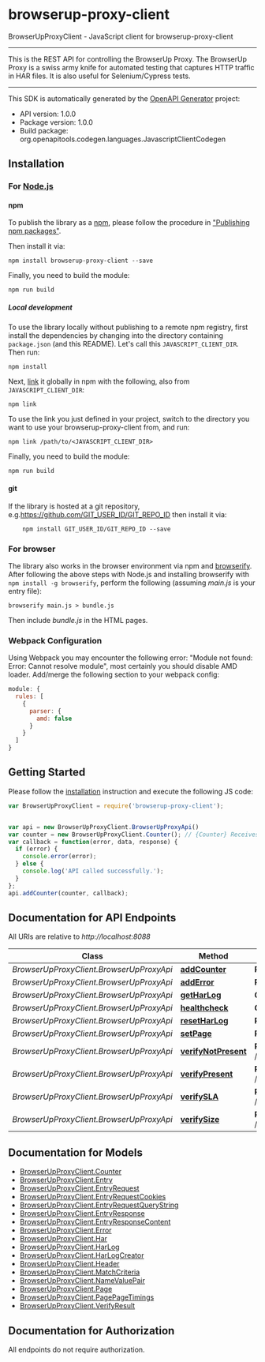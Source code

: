 # browserup-proxy-client

BrowserUpProxyClient - JavaScript client for browserup-proxy-client
___
This is the REST API for controlling the BrowserUp Proxy.
The BrowserUp Proxy is a swiss army knife for automated testing that
captures HTTP traffic in HAR files. It is also useful for Selenium/Cypress tests.
___

This SDK is automatically generated by the [OpenAPI Generator](https://openapi-generator.tech) project:

- API version: 1.0.0
- Package version: 1.0.0
- Build package: org.openapitools.codegen.languages.JavascriptClientCodegen

## Installation

### For [Node.js](https://nodejs.org/)

#### npm

To publish the library as a [npm](https://www.npmjs.com/), please follow the procedure in ["Publishing npm packages"](https://docs.npmjs.com/getting-started/publishing-npm-packages).

Then install it via:

```shell
npm install browserup-proxy-client --save
```

Finally, you need to build the module:

```shell
npm run build
```

##### Local development

To use the library locally without publishing to a remote npm registry, first install the dependencies by changing into the directory containing `package.json` (and this README). Let's call this `JAVASCRIPT_CLIENT_DIR`. Then run:

```shell
npm install
```

Next, [link](https://docs.npmjs.com/cli/link) it globally in npm with the following, also from `JAVASCRIPT_CLIENT_DIR`:

```shell
npm link
```

To use the link you just defined in your project, switch to the directory you want to use your browserup-proxy-client from, and run:

```shell
npm link /path/to/<JAVASCRIPT_CLIENT_DIR>
```

Finally, you need to build the module:

```shell
npm run build
```

#### git

If the library is hosted at a git repository, e.g.https://github.com/GIT_USER_ID/GIT_REPO_ID
then install it via:

```shell
    npm install GIT_USER_ID/GIT_REPO_ID --save
```

### For browser

The library also works in the browser environment via npm and [browserify](http://browserify.org/). After following
the above steps with Node.js and installing browserify with `npm install -g browserify`,
perform the following (assuming *main.js* is your entry file):

```shell
browserify main.js > bundle.js
```

Then include *bundle.js* in the HTML pages.

### Webpack Configuration

Using Webpack you may encounter the following error: "Module not found: Error:
Cannot resolve module", most certainly you should disable AMD loader. Add/merge
the following section to your webpack config:

```javascript
module: {
  rules: [
    {
      parser: {
        amd: false
      }
    }
  ]
}
```

## Getting Started

Please follow the [installation](#installation) instruction and execute the following JS code:

```javascript
var BrowserUpProxyClient = require('browserup-proxy-client');


var api = new BrowserUpProxyClient.BrowserUpProxyApi()
var counter = new BrowserUpProxyClient.Counter(); // {Counter} Receives a new counter to add. The counter is stored, under the hood, in an array in the har under the _counters key
var callback = function(error, data, response) {
  if (error) {
    console.error(error);
  } else {
    console.log('API called successfully.');
  }
};
api.addCounter(counter, callback);

```

## Documentation for API Endpoints

All URIs are relative to *http://localhost:8088*

Class | Method | HTTP request | Description
------------ | ------------- | ------------- | -------------
*BrowserUpProxyClient.BrowserUpProxyApi* | [**addCounter**](docs/BrowserUpProxyApi.md#addCounter) | **POST** /har/counters | 
*BrowserUpProxyClient.BrowserUpProxyApi* | [**addError**](docs/BrowserUpProxyApi.md#addError) | **POST** /har/errors | 
*BrowserUpProxyClient.BrowserUpProxyApi* | [**getHarLog**](docs/BrowserUpProxyApi.md#getHarLog) | **GET** /har | 
*BrowserUpProxyClient.BrowserUpProxyApi* | [**healthcheck**](docs/BrowserUpProxyApi.md#healthcheck) | **GET** /healthcheck | 
*BrowserUpProxyClient.BrowserUpProxyApi* | [**resetHarLog**](docs/BrowserUpProxyApi.md#resetHarLog) | **PUT** /har | 
*BrowserUpProxyClient.BrowserUpProxyApi* | [**setPage**](docs/BrowserUpProxyApi.md#setPage) | **POST** /har/page | 
*BrowserUpProxyClient.BrowserUpProxyApi* | [**verifyNotPresent**](docs/BrowserUpProxyApi.md#verifyNotPresent) | **POST** /verify/not_present/{name} | 
*BrowserUpProxyClient.BrowserUpProxyApi* | [**verifyPresent**](docs/BrowserUpProxyApi.md#verifyPresent) | **POST** /verify/present/{name} | 
*BrowserUpProxyClient.BrowserUpProxyApi* | [**verifySLA**](docs/BrowserUpProxyApi.md#verifySLA) | **POST** /verify/sla/{time}/{name} | 
*BrowserUpProxyClient.BrowserUpProxyApi* | [**verifySize**](docs/BrowserUpProxyApi.md#verifySize) | **POST** /verify/size/{size}/{name} | 


## Documentation for Models

 - [BrowserUpProxyClient.Counter](docs/Counter.md)
 - [BrowserUpProxyClient.Entry](docs/Entry.md)
 - [BrowserUpProxyClient.EntryRequest](docs/EntryRequest.md)
 - [BrowserUpProxyClient.EntryRequestCookies](docs/EntryRequestCookies.md)
 - [BrowserUpProxyClient.EntryRequestQueryString](docs/EntryRequestQueryString.md)
 - [BrowserUpProxyClient.EntryResponse](docs/EntryResponse.md)
 - [BrowserUpProxyClient.EntryResponseContent](docs/EntryResponseContent.md)
 - [BrowserUpProxyClient.Error](docs/Error.md)
 - [BrowserUpProxyClient.Har](docs/Har.md)
 - [BrowserUpProxyClient.HarLog](docs/HarLog.md)
 - [BrowserUpProxyClient.HarLogCreator](docs/HarLogCreator.md)
 - [BrowserUpProxyClient.Header](docs/Header.md)
 - [BrowserUpProxyClient.MatchCriteria](docs/MatchCriteria.md)
 - [BrowserUpProxyClient.NameValuePair](docs/NameValuePair.md)
 - [BrowserUpProxyClient.Page](docs/Page.md)
 - [BrowserUpProxyClient.PagePageTimings](docs/PagePageTimings.md)
 - [BrowserUpProxyClient.VerifyResult](docs/VerifyResult.md)


## Documentation for Authorization

All endpoints do not require authorization.
